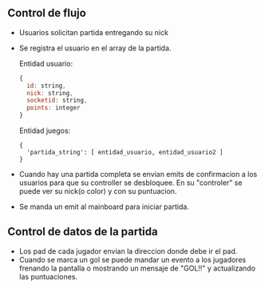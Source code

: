 ## Control de flujo

* Usuarios solicitan partida entregando su nick
* Se registra el usuario en el array de la partida.

  Entidad usuario:
    ```js
    {
      id: string,
      nick: string,
      socketid: string,
      points: integer
    }
    ```
  Entidad juegos:
    ```
    {
      'partida_string': [ entidad_usuario, entidad_usuario2 ]
    }
    ```
* Cuando hay una partida completa se envian emits de confirmacion a los usuarios para que su controller se desbloquee. En su "controler" se puede ver su nick(o color) y con su puntuacion.

* Se manda un emit al mainboard para iniciar partida.

## Control de datos de la partida
* Los pad de cada jugador envian la direccion donde debe ir el pad.
* Cuando se marca un gol se puede mandar un evento a los jugadores frenando la pantalla o mostrando un mensaje de "GOL!!" y actualizando las puntuaciones.
